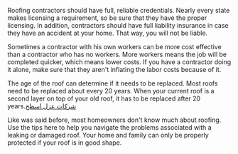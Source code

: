 Roofing contractors should have full, reliable credentials. Nearly every
state makes licensing a requirement, so be sure that they have the
proper licensing. In addition, contractors should have full liability
insurance in case they have an accident at your home. That way, you will
not be liable.

Sometimes a contractor with his own workers can be more cost effective
than a contractor who has no workers. More workers means the job will be
completed quicker, which means lower costs. If you have a contractor
doing it alone, make sure that they aren't inflating the labor costs
because of it.

The age of the roof can determine if it needs to be replaced. Most roofs
need to be replaced about every 20 years. When your current roof is a
second layer on top of your old roof, it has to be replaced after 20
years.[شركات عزل
اسطح](http://www.jeddah-ksa.com/%D8%A7%D9%81%D8%B6%D9%84-%D8%B4%D8%B1%D9%83%D8%A9-%D8%B9%D8%B2%D9%84-%D8%A7%D8%B3%D8%B7%D8%AD-%D8%A8%D8%AC%D8%AF%D8%A9/)

Like was said before, most homeowners don't know much about roofing. Use
the tips here to help you navigate the problems associated with a
leaking or damaged roof. Your home and family can only be properly
protected if your roof is in good shape.
